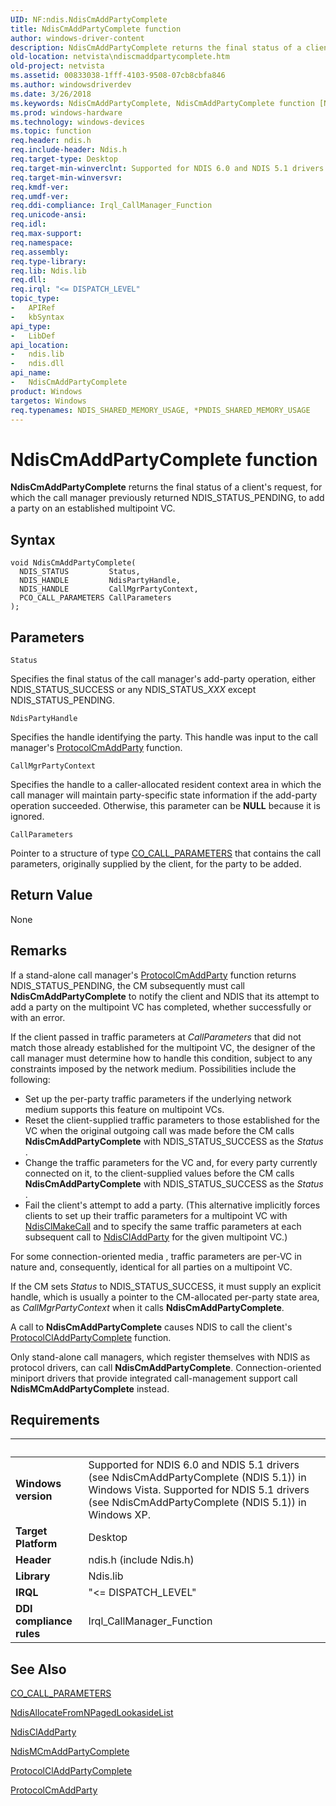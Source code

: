 ```yaml
---
UID: NF:ndis.NdisCmAddPartyComplete
title: NdisCmAddPartyComplete function
author: windows-driver-content
description: NdisCmAddPartyComplete returns the final status of a client's request, for which the call manager previously returned NDIS_STATUS_PENDING, to add a party on an established multipoint VC.
old-location: netvista\ndiscmaddpartycomplete.htm
old-project: netvista
ms.assetid: 00833038-1fff-4103-9508-07cb8cbfa846
ms.author: windowsdriverdev
ms.date: 3/26/2018
ms.keywords: NdisCmAddPartyComplete, NdisCmAddPartyComplete function [Network Drivers Starting with Windows Vista], condis_call_manager_ref_5a60a49b-5bca-48b4-9659-af4e8bdfd032.xml, ndis/NdisCmAddPartyComplete, netvista.ndiscmaddpartycomplete
ms.prod: windows-hardware
ms.technology: windows-devices
ms.topic: function
req.header: ndis.h
req.include-header: Ndis.h
req.target-type: Desktop
req.target-min-winverclnt: Supported for NDIS 6.0 and NDIS 5.1 drivers (see    NdisCmAddPartyComplete (NDIS   5.1)) in Windows Vista. Supported for NDIS 5.1 drivers (see    NdisCmAddPartyComplete (NDIS   5.1)) in Windows XP.
req.target-min-winversvr: 
req.kmdf-ver: 
req.umdf-ver: 
req.ddi-compliance: Irql_CallManager_Function
req.unicode-ansi: 
req.idl: 
req.max-support: 
req.namespace: 
req.assembly: 
req.type-library: 
req.lib: Ndis.lib
req.dll: 
req.irql: "<= DISPATCH_LEVEL"
topic_type:
-	APIRef
-	kbSyntax
api_type:
-	LibDef
api_location:
-	ndis.lib
-	ndis.dll
api_name:
-	NdisCmAddPartyComplete
product: Windows
targetos: Windows
req.typenames: NDIS_SHARED_MEMORY_USAGE, *PNDIS_SHARED_MEMORY_USAGE
---
```



# NdisCmAddPartyComplete function
<b>NdisCmAddPartyComplete</b> returns the final status of a client's request, for which the call manager
  previously returned NDIS_STATUS_PENDING, to add a party on an established multipoint VC.

## Syntax

```
void NdisCmAddPartyComplete(
  NDIS_STATUS         Status,
  NDIS_HANDLE         NdisPartyHandle,
  NDIS_HANDLE         CallMgrPartyContext,
  PCO_CALL_PARAMETERS CallParameters
);
```

## Parameters

`Status`

Specifies the final status of the call manager's add-party operation, either NDIS_STATUS_SUCCESS
     or any NDIS_STATUS_<i>XXX</i> except NDIS_STATUS_PENDING.

`NdisPartyHandle`

Specifies the handle identifying the party. This handle was input to the call manager's 
     <a href="https://msdn.microsoft.com/06aa5ff6-974c-43dd-8395-bc1a1a8421d5">ProtocolCmAddParty</a> function.

`CallMgrPartyContext`

Specifies the handle to a caller-allocated resident context area in which the call manager will
     maintain party-specific state information if the add-party operation succeeded. Otherwise, this
     parameter can be <b>NULL</b> because it is ignored.

`CallParameters`

Pointer to a structure of type 
     <a href="https://msdn.microsoft.com/library/windows/hardware/ff545384">CO_CALL_PARAMETERS</a> that contains the call
     parameters, originally supplied by the client, for the party to be added.


## Return Value

None

## Remarks

If a stand-alone call manager's 
    <a href="https://msdn.microsoft.com/06aa5ff6-974c-43dd-8395-bc1a1a8421d5">ProtocolCmAddParty</a> function returns
    NDIS_STATUS_PENDING, the CM subsequently must call 
    <b>NdisCmAddPartyComplete</b> to notify the client and NDIS that its attempt to add a party on the
    multipoint VC has completed, whether successfully or with an error.

If the client passed in traffic parameters at 
    <i>CallParameters</i> that did not match those already established for the multipoint VC, the designer of
    the call manager must determine how to handle this condition, subject to any constraints imposed by the
    network medium. Possibilities include the following:

<ul>
<li>
Set up the per-party traffic parameters if the underlying network medium supports this feature on
      multipoint VCs.

</li>
<li>
Reset the client-supplied traffic parameters to those established for the VC when the original
      outgoing call was made before the CM calls 
      <b>NdisCmAddPartyComplete</b> with NDIS_STATUS_SUCCESS as the 
      <i>Status</i> .

</li>
<li>
Change the traffic parameters for the VC and, for every party currently connected on it, to the
      client-supplied values before the CM calls 
      <b>NdisCmAddPartyComplete</b> with NDIS_STATUS_SUCCESS as the 
      <i>Status</i> .

</li>
<li>
Fail the client's attempt to add a party. (This alternative implicitly forces clients to set up
      their traffic parameters for a multipoint VC with 
      <a href="https://msdn.microsoft.com/library/windows/hardware/ff561635">NdisClMakeCall</a> and to specify the same
      traffic parameters at each subsequent call to 
      <a href="https://msdn.microsoft.com/library/windows/hardware/ff561625">NdisClAddParty</a> for the given multipoint
      VC.)

</li>
</ul>
For some connection-oriented media , traffic parameters are per-VC in nature and, consequently,
    identical for all parties on a multipoint VC.

If the CM sets 
    <i>Status</i> to NDIS_STATUS_SUCCESS, it must supply an explicit handle, which is usually a pointer to the
    CM-allocated per-party state area, as 
    <i>CallMgrPartyContext</i> when it calls 
    <b>NdisCmAddPartyComplete</b>.

A call to 
    <b>NdisCmAddPartyComplete</b> causes NDIS to call the client's 
    <a href="https://msdn.microsoft.com/ea3ebbe9-fd94-44b8-8801-639d099c5158">
    ProtocolClAddPartyComplete</a> function.

Only stand-alone call managers, which register themselves with NDIS as protocol drivers, can call 
    <b>NdisCmAddPartyComplete</b>. Connection-oriented miniport drivers that provide integrated
    call-management support call 
    <b>NdisMCmAddPartyComplete</b> instead.

## Requirements
| &nbsp; | &nbsp; |
| ---- |:---- |
| **Windows version** | Supported for NDIS 6.0 and NDIS 5.1 drivers (see    NdisCmAddPartyComplete (NDIS   5.1)) in Windows Vista. Supported for NDIS 5.1 drivers (see    NdisCmAddPartyComplete (NDIS   5.1)) in Windows XP.  |
| **Target Platform** | Desktop |
| **Header** | ndis.h (include Ndis.h) |
| **Library** | Ndis.lib |
| **IRQL** | "<= DISPATCH_LEVEL" |
| **DDI compliance rules** | Irql_CallManager_Function |

## See Also

<a href="https://msdn.microsoft.com/library/windows/hardware/ff545384">CO_CALL_PARAMETERS</a>



<a href="https://msdn.microsoft.com/df690a05-359d-44f0-b063-4fc21d6c4d76">
   NdisAllocateFromNPagedLookasideList</a>



<a href="https://msdn.microsoft.com/library/windows/hardware/ff561625">NdisClAddParty</a>



<a href="https://msdn.microsoft.com/library/windows/hardware/ff562798">NdisMCmAddPartyComplete</a>



<a href="https://msdn.microsoft.com/ea3ebbe9-fd94-44b8-8801-639d099c5158">ProtocolClAddPartyComplete</a>



<a href="https://msdn.microsoft.com/06aa5ff6-974c-43dd-8395-bc1a1a8421d5">ProtocolCmAddParty</a>